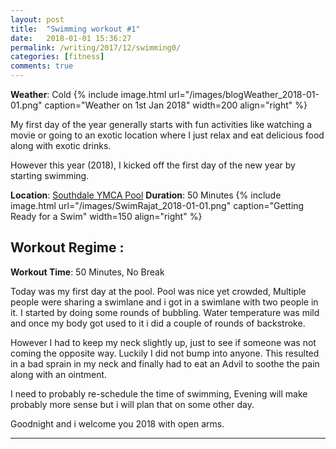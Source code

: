 ```yaml
---
layout: post
title:  "Swimming workout #1"
date:   2018-01-01 15:36:27
permalink: /writing/2017/12/swimming0/
categories: [fitness]
comments: true
---
```


**Weather**: Cold
{% include image.html url="/images/blogWeather_2018-01-01.png"
caption="Weather on 1st Jan 2018" width=200 align="right" %}

My first day of the year generally starts with fun activities like watching a movie or going to an exotic location where I just relax and eat delicious food along with exotic drinks.

However this year (2018), I kicked off the first day of the new year by starting swimming.

**Location**: [Southdale YMCA Pool](https://www.ymcamn.org/locations/southdale_ymca)
**Duration**: 50 Minutes
{% include image.html url="/images/SwimRajat_2018-01-01.png"
caption="Getting Ready for a Swim" width=150 align="right" %}

Workout Regime :
-------------
**Workout Time**: 50 Minutes, No Break

Today was my first day at the pool. Pool was nice yet crowded, Multiple people were sharing a swimlane and i got in a swimlane with two people in it. I started by doing some rounds of bubbling. Water temperature was mild and once my body got used to it i did a couple of rounds of backstroke.

However I had to keep my neck slightly up, just to see if someone was not coming the opposite way. Luckily I did not bump into anyone. This resulted in a bad sprain in my neck and finally had to eat an Advil to soothe the pain along with an ointment.

I need to probably re-schedule the time of swimming, Evening will make probably more sense but i will plan that on some other day.

Goodnight and i welcome you 2018 with open arms.

----------


































































































































































































































